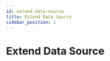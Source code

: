 ```yaml
---
id: extend-data-source  
title: Extend Data Source  
sidebar_position: 1
---
```


# Extend Data Source